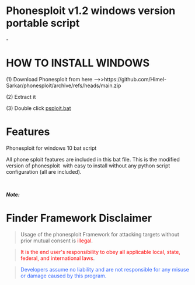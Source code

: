 # Phonesploit v1.2 windows version portable script 
<p>-</p>
<h1>HOW TO INSTALL WINDOWS</h1>
<p>(1) Download Phonesploit from here --&gt;&gt;https://github.com/Himel-Sarkar/phonesploit/archive/refs/heads/main.zip</p>
<p>(2) Extract it</p>
<p>(3) Double click <a class="js-navigation-open Link--primary" title="psploit.bat" href="https://github.com/Himel-Sarkar/phonesploit/blob/main/psploit.bat" data-pjax="#repo-content-pjax-container">psploit.bat</a></p>
<h1>Features</h1>
<p>Phonesploit for windows 10 bat script</p>
<p>All phone sploit features are included in this bat file. This is the modified version of phonesploit&nbsp; with easy to install without any python script configuration (all are included).</p>
<p>&nbsp;</p>
<p><strong><em>Note:</em></strong></p>
<h1>Finder Framework Disclaimer</h1>
<blockquote>
<p>Usage of the phonesploit Framework for attacking targets without prior mutual consent is <span style="color: #ff0000;">illegal</span>.</p>
</blockquote>
<blockquote>
<p><span style="color: #ff0000;">It is the end user's responsibility to obey all applicable local, state, federal, and international laws</span>.</p>
</blockquote>
<blockquote>
<p><span style="color: #3366ff;">Developers assume no liability and are not responsible for any misuse or damage caused by this program.</span></p>
</blockquote>
